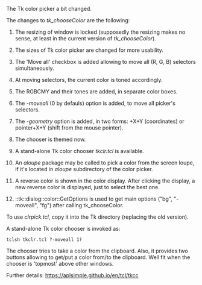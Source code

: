 The Tk color picker a bit changed.


The changes to *tk_chooseColor* are the following:

1. The resizing of window is locked (supposedly the resizing makes no sense,
   at least in the current version of *tk_chooseColor*).

2. The sizes of Tk color picker are changed for more usability.

3. The 'Move all' checkbox is added allowing to move all (R, G, B) selectors
   simultaneously.

4. At moving selectors, the current color is toned accordingly.

5. The RGBCMY and their tones are added, in separate color boxes.

6. The *-moveall* (0 by defauls) option is added, to move all picker's selectors.

7. The *-geometry* option is added, in two forms: +X+Y (coordinates) or pointer+X+Y (shift from the mouse pointer).

8. The chooser is themed now.

9. A stand-alone Tk color chooser *tkclr.tcl* is available.

10. An *aloupe* package may be called to pick a color from the screen loupe, if it's located in *aloupe* subdirectory of the color picker.

11. A reverse color is shown in the color display. After clicking the display, a new reverse color is displayed, just to select the best one.

12. ::tk::dialog::color::GetOptions is used to get main options ("bg", "-moveall", "fg") after calling tk_chooseColor.

To use *clrpick.tcl*, copy it into the Tk directory (replacing the old version).

A stand-alone Tk color chooser is invoked as:

 `tclsh tkclr.tcl ?-moveall 1?`

The chooser tries to take a color from the clipboard. Also, it provides two buttons allowing to get/put a color from/to the clipboard. Well fit when the chooser is 'topmost' above other windows.

Further details:
 https://aplsimple.github.io/en/tcl/tkcc
